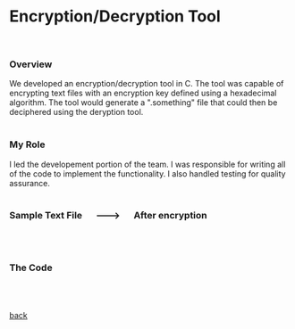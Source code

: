 # Encryption/Decryption Tool
<br> 

### Overview 
We developed an encryption/decryption tool in C. The tool was capable of encrypting text files with an encryption key defined using a hexadecimal algorithm. The tool would generate a ".something" file that could then be deciphered using the deryption tool.
<br><br>

### My Role
I led the developement portion of the team. I was responsible for writing all of the code to implement the functionality. I also handled testing for quality assurance. 
<br> <br> 
### Sample Text File &emsp; ---> &emsp; After encryption 
<br> <br> 
### The Code

<br> <br> <br>
[back](https://githerdone17.github.io/kobes-portfolio/)
